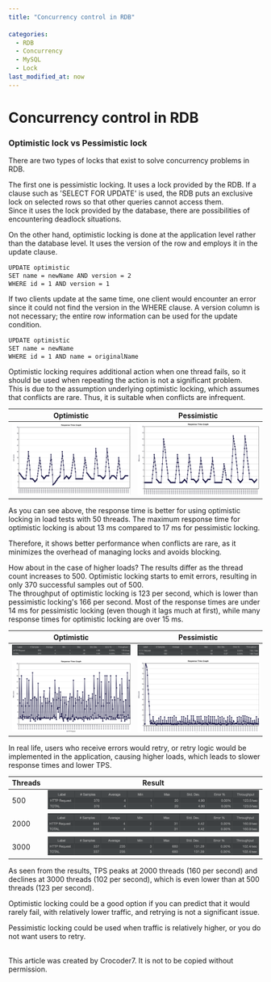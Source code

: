 ```yaml
---
title: "Concurrency control in RDB"

categories: 
  - RDB
  - Concurrency
  - MySQL
  - Lock
last_modified_at: now
---
```

# Concurrency control in RDB
### Optimistic lock vs Pessimistic lock

There are two types of locks that exist to solve concurrency problems in RDB.

The first one is pessimistic locking. It uses a lock provided by the RDB. If a clause such as 'SELECT FOR UPDATE' is used, the RDB puts an exclusive lock on selected rows so that other queries cannot access them. <br/>
Since it uses the lock provided by the database, there are possibilities of encountering deadlock situations.

On the other hand, optimistic locking is done at the application level rather than the database level. It uses the version of the row and employs it in the update clause.

```
UPDATE optimistic
SET name = newName AND version = 2
WHERE id = 1 AND version = 1
```

If two clients update at the same time, one client would encounter an error since it could not find the version in the WHERE clause. A version column is not necessary; the entire row information can be used for the update condition.

```
UPDATE optimistic
SET name = newName 
WHERE id = 1 AND name = originalName
```

Optimistic locking requires additional action when one thread fails, so it should be used when repeating the action is not a significant problem. <br/>
This is due to the assumption underlying optimistic locking, which assumes that conflicts are rare. Thus, it is suitable when conflicts are infrequent.

| Optimistic  | Pessimistic |
| ------------- | ------------- |
| ![OpRes50](/assets/images/OpResTime50.png)  | ![PeRes50](/assets/images/PeResTime50.png)  |


As you can see above, the response time is better for using optimistic locking in load tests with 50 threads. The maximum response time for optimistic locking is about 13 ms compared to 17 ms for pessimistic locking.

Therefore, it shows better performance when conflicts are rare, as it minimizes the overhead of managing locks and avoids blocking.

How about in the case of higher loads? The results differ as the thread count increases to 500. Optimistic locking starts to emit errors, resulting in only 370 successful samples out of 500. <br/>
The throughput of optimistic locking is 123 per second, which is lower than pessimistic locking's 166 per second. Most of the response times are under 14 ms for pessimistic locking (even though it lags much at first), while many response times for optimistic locking are over 15 ms.

| Optimistic  | Pessimistic |
| ------------- | ------------- |
| ![Op500](/assets/images/Op500.png)  | ![Pe500](/assets/images/Pe500.png)  |
| ![OpRes500](/assets/images/OpResTime500.png)  | ![PeRes500](/assets/images/PeResTime500.png)  |

In real life, users who receive errors would retry, or retry logic would be implemented in the application, causing higher loads, which leads to slower response times and lower TPS.

| Threads  | Result |
| ------------- | ------------- |
| 500  | ![Op500](/assets/images/Op500.png)  |
| 2000  | ![Op2000](/assets/images/Op2000.png)  |
| 3000  | ![Op3000](/assets/images/Op3000.png)  |

As seen from the results, TPS peaks at 2000 threads (160 per second) and declines at 3000 threads (102 per second), which is even lower than at 500 threads (123 per second).

Optimistic locking could be a good option if you can predict that it would rarely fail, with relatively lower traffic, and retrying is not a significant issue.

Pessimistic locking could be used when traffic is relatively higher, or you do not want users to retry. <br/><br/>

This article was created by Crocoder7. It is not to be copied without permission.

